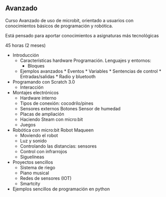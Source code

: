 ## Avanzado


Curso Avanzado de uso de microbit, orientado a usuarios con conocimientos básicos de programación y robótica. 

Está pensado para aportar conocimientos a asignaturas más tecnológicas

45 horas (2 meses)

* Introducción
    * Características hardware
 Programación. Lenguajes y entornos:
    	* Bloques
    * Ejemplos avanzados 
          * Eventos
          * Variables
          * Sentencias de control
          * Entradas/salidas
          * Radio y bluetooth
* Programando con Scratch 3.0
    * Interacción    
* Montajes electrónicos
    * Hardware interno
    * Tipos de conexión: cocodrilo/pines
    * Sensores externos
        Botones
        Sensor de humedad    
    * Placas de ampliación
    * Haciendo Steam con micro:bit
    * Juegos          
* Robótica con micro:bit  Robot Maqueen
    * Moviendo el robot
    * Luz y sonido
    * Controlando las distancias: sensores
    * Control con infrarrojos
    * Siguelíneas
* Proyectos sencillos
    * Sistema de riego
    * Piano musical
    * Redes de sensores (IOT)
    * Smartcity    
* Ejemplos sencillos de programación en python    
